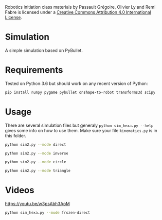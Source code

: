 Robotics initiation class materials by Passault Grégoire, Olivier Ly and Remi Fabre is licensed under a [Creative Commons Attribution 4.0 International License](https://creativecommons.org/licenses/by/4.0/).

# Simulation
A simple simulation based on PyBullet.

# Requirements
Tested on Python 3.6 but should work on any recent version of Python:
```bash
pip install numpy pygame pybullet onshape-to-robot transforms3d scipy
```

# Usage
There are several simulation files but generaly ```python sim_hexa.py --help``` gives some info on how to use them.
Make sure your file ```kinematics.py``` is in this folder.
```bash
python sim2.py --mode direct
```
```bash
python sim2.py --mode inverse
```
```bash
python sim2.py --mode circle
```
```bash
python sim2.py --mode triangle
```

# Videos
https://youtu.be/w3psAbh3AoM
```bash
python sim_hexa.py --mode frozen-direct
```
